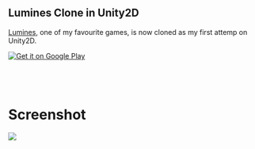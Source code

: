 Lumines Clone in Unity2D
---

[Lumines](https://en.wikipedia.org/wiki/Lumines), one of my favourite games, is now cloned as my first attemp on Unity2D. 

<a href="https://play.google.com/store/apps/details?id=com.zizhengwu.lumines">
  <img alt="Get it on Google Play"
       src="https://developer.android.com/images/brand/en_generic_rgb_wo_45.png" />
</a>

<a href="https://itunes.apple.com/us/app/tribute-to-lumines/id1144584844?mt=8" style="display:inline-block;overflow:hidden;background:url(https://linkmaker.itunes.apple.com/images/badges/en-us/badge_appstore-lrg.svg) no-repeat;width:165px;height:40px;"></a>

# Screenshot 

![](https://i.imgur.com/QTva7ez.gif)

